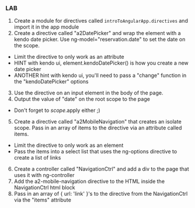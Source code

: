 ### LAB

1. Create a module for directives called `introToAngularApp.directives` and import it in the app module
2. Create a directive called "a2DatePicker" and wrap the element with a kendo date picker. Use ng-model="reservation.date" to set the date on the scope.
  * Limit the directive to only work as an attribute
  * HINT with kendo ui, element.kendoDatePicker() is how you create a new date picker
  * ANOTHER hint with kendo ui, you'll need to pass a "change" function in the "kendoDatePicker" options
3. Use the directive on an input element in the body of the page.
4. Output the value of "date" on the root scope to the page
  * Don't forget to $scope.$apply either ;)
5. Create a directive called "a2MobileNavigation" that creates an isolate scope. Pass in an array of items to the directive via an attribute called items.
  * Limit the directive to only work as an element
  * Pass the items into a select list that uses the ng-options directive to create a list of links
6. Create a controller called "NavigationCtrl" and add a div to the page that uses it with ng-controller
7. Add the a2-mobile-navigation directive to the HTML inside the NavigationCtrl html block
8. Pass in an array of { url: 'link' }'s to the directive from the NavigationCtrl via the "items" attribute